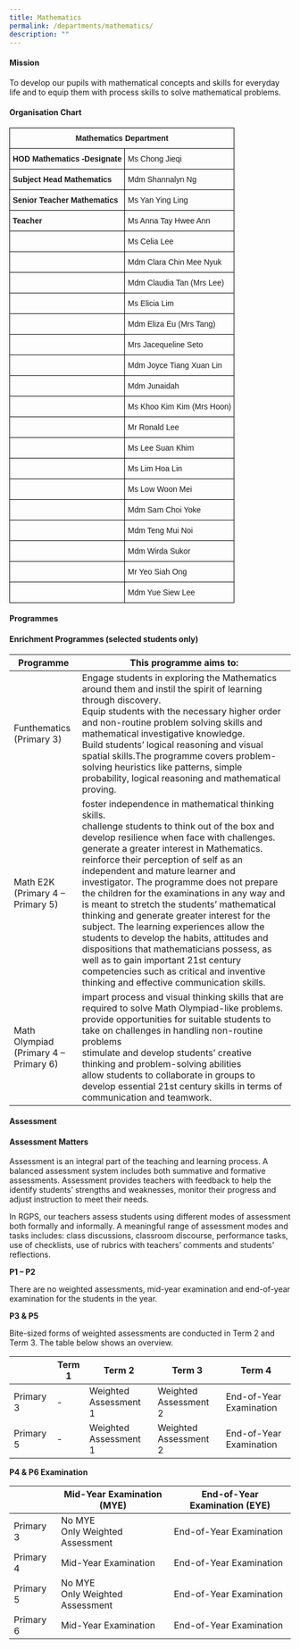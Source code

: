 ```yaml
---
title: Mathematics
permalink: /departments/mathematics/
description: ""
---
```

#### **Mission**

To develop our pupils with mathematical concepts and skills for everyday life and to equip them with process skills to solve mathematical problems.

#### **Organisation Chart**

<style type="text/css">
.tg  {border-collapse:collapse;border-spacing:0;}
.tg td{border-color:black;border-style:solid;border-width:1px;font-family:Arial, sans-serif;font-size:14px;
  overflow:hidden;padding:10px 5px;word-break:normal;}
.tg th{border-color:black;border-style:solid;border-width:1px;font-family:Arial, sans-serif;font-size:14px;
  font-weight:normal;overflow:hidden;padding:10px 5px;word-break:normal;}
.tg .tg-1wig{font-weight:bold;text-align:left;vertical-align:top}
.tg .tg-baqh{text-align:center;vertical-align:top}
.tg .tg-0lax{text-align:left;vertical-align:top}
</style>
<table class="tg">
<thead>
  <tr>
    <th class="tg-baqh" colspan="2"><span style="font-weight:bold">Mathematics Department</span></th>
  </tr>
</thead>
<tbody>
  <tr>
    <td class="tg-1wig">HOD Mathematics -Designate</td>
    <td class="tg-0lax">Ms Chong Jieqi</td>
  </tr>
  <tr>
    <td class="tg-1wig">Subject Head Mathematics</td>
    <td class="tg-0lax">Mdm Shannalyn Ng</td>
  </tr>
  <tr>
    <td class="tg-1wig">Senior Teacher Mathematics</td>
    <td class="tg-0lax">Ms Yan Ying Ling</td>
  </tr>
  <tr>
    <td class="tg-1wig">Teacher</td>
    <td class="tg-0lax">Ms Anna Tay Hwee Ann</td>
  </tr>
  <tr>
    <td class="tg-0lax"> </td>
    <td class="tg-0lax">Ms Celia Lee</td>
  </tr>
  <tr>
    <td class="tg-0lax"> </td>
    <td class="tg-0lax">Mdm Clara Chin Mee Nyuk </td>
  </tr>
  <tr>
    <td class="tg-0lax"> </td>
    <td class="tg-0lax">Mdm Claudia Tan (Mrs Lee)</td>
  </tr>
  <tr>
    <td class="tg-0lax"> </td>
    <td class="tg-0lax">Ms Elicia Lim</td>
  </tr>
  <tr>
    <td class="tg-0lax"> </td>
    <td class="tg-0lax">Mdm Eliza Eu (Mrs Tang)</td>
  </tr>
  <tr>
    <td class="tg-0lax"> </td>
    <td class="tg-0lax">Mrs Jacequeline Seto</td>
  </tr>
  <tr>
    <td class="tg-0lax"> </td>
    <td class="tg-0lax">Mdm Joyce Tiang Xuan Lin</td>
  </tr>
  <tr>
    <td class="tg-0lax"> </td>
    <td class="tg-0lax">Mdm Junaidah</td>
  </tr>
  <tr>
    <td class="tg-0lax"> </td>
    <td class="tg-0lax">Ms Khoo Kim Kim (Mrs Hoon)</td>
  </tr>
  <tr>
    <td class="tg-0lax"> </td>
    <td class="tg-0lax">Mr Ronald Lee</td>
  </tr>
  <tr>
    <td class="tg-0lax"> </td>
    <td class="tg-0lax">Ms Lee Suan Khim</td>
  </tr>
  <tr>
    <td class="tg-0lax"> </td>
    <td class="tg-0lax">Ms Lim Hoa Lin</td>
  </tr>
  <tr>
    <td class="tg-0lax"> </td>
    <td class="tg-0lax">Ms Low Woon Mei</td>
  </tr>
  <tr>
    <td class="tg-0lax"> </td>
    <td class="tg-0lax">Mdm Sam Choi Yoke</td>
  </tr>
  <tr>
    <td class="tg-0lax"> </td>
    <td class="tg-0lax">Mdm Teng Mui Noi</td>
  </tr>
  <tr>
    <td class="tg-0lax"> </td>
    <td class="tg-0lax">Mdm Wirda Sukor</td>
  </tr>
  <tr>
    <td class="tg-0lax"> </td>
    <td class="tg-0lax">Mr Yeo Siah Ong</td>
  </tr>
  <tr>
    <td class="tg-0lax"> </td>
    <td class="tg-0lax">Mdm Yue Siew Lee</td>
  </tr>
</tbody>
</table>

#### **Programmes**

#### Enrichment Programmes (selected students only)

|Programme | This  programme aims to: |
| ----------- | ---------- |
|Funthematics <br>(Primary 3)| Engage students in exploring the Mathematics around them and instil the spirit of learning through discovery.<br>Equip students with the necessary higher order and non-routine problem solving skills and mathematical investigative knowledge. <br>Build students’ logical reasoning and visual spatial skills.The programme covers problem-solving heuristics like patterns, simple probability, logical reasoning and mathematical proving. |
|Math E2K <br>(Primary 4 – Primary 5) |foster independence in mathematical thinking skills.<br>challenge students to think out of the box and develop resilience when face with challenges.<br>generate a greater interest in Mathematics.<br>reinforce their perception of self as an independent and mature learner and investigator. The programme does not prepare the children for the examinations in any way and is meant to stretch the students’ mathematical thinking and generate greater interest for the subject. The learning experiences allow the students to develop the habits, attitudes and dispositions that mathematicians possess, as well as to gain important 21st century competencies such as critical and inventive thinking and effective communication skills.|
|Math Olympiad<br>(Primary 4 – Primary 6)| impart process and visual thinking skills that are required to solve Math Olympiad-like problems.<br>provide opportunities for suitable students to take on challenges in handling non-routine problems<br>stimulate and develop students’ creative thinking and problem-solving abilities<br>allow students to collaborate in groups to develop essential 21st century skills in terms of communication and teamwork.|

#### **Assessment**

#### Assessment Matters

Assessment is an integral part of the teaching and learning process. A balanced assessment system includes both summative and formative assessments. Assessment provides teachers with feedback to help the identify students’ strengths and weaknesses, monitor their progress and adjust instruction to meet their needs.

In RGPS, our teachers assess students using different modes of assessment both formally and informally. A meaningful range of assessment modes and tasks includes: class discussions, classroom discourse, performance tasks, use of checklists, use of rubrics with teachers’ comments and students’ reflections.

**P1 – P2**

There are no weighted assessments, mid-year examination and end-of-year examination for the students in the year.  

**P3 & P5**  

Bite-sized forms of weighted assessments are conducted in Term 2 and Term 3. The table below shows an overview.

|| Term 1 | Term 2 | Term 3 | Term 4 |
| ----------- | ----------- | ----------- | ----------- | ----------- |
|Primary 3 | - | Weighted Assessment 1 | Weighted Assessment 2 | End-of-Year Examination |
|Primary 5 | - | Weighted Assessment 1 | Weighted Assessment 2 | End-of-Year Examination |

**P4 & P6 Examination**

|| Mid-Year Examination (MYE) | End-of-Year Examination (EYE) |
| ----------- | ----------- | ----------- | 
|Primary 3 | No MYE<br>Only Weighted Assessment |  End-of-Year Examination |
|Primary 4 | Mid-Year Examination |  End-of-Year Examination |
|Primary 5 | No MYE<br>Only Weighted Assessment |  End-of-Year Examination |
|Primary 6 | Mid-Year Examination |  End-of-Year Examination |